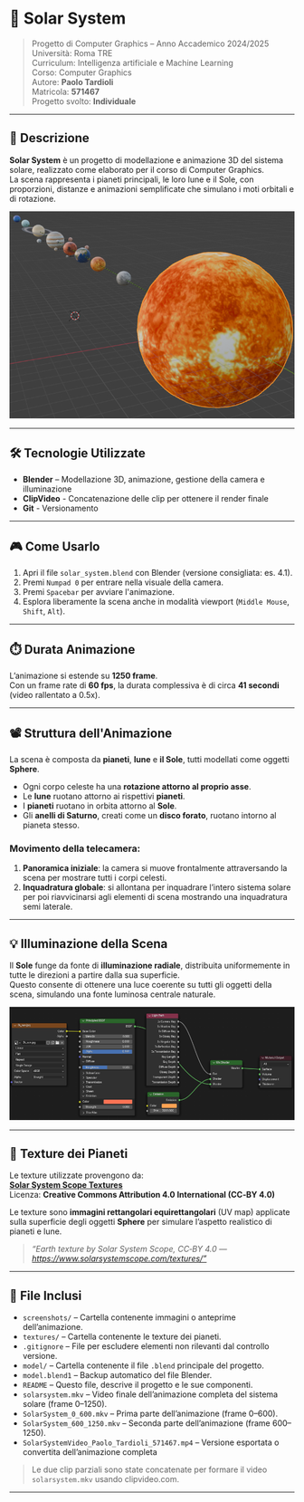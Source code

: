 # 🌌 Solar System

> Progetto di Computer Graphics – Anno Accademico 2024/2025  
> Università: Roma TRE    
> Curriculum: Intelligenza artificiale e Machine Learning   
> Corso: Computer Graphics  
> Autore: **Paolo Tardioli**  
> Matricola: **571467**  
> Progetto svolto: **Individuale** 

---

## 📖 Descrizione

**Solar System** è un progetto di modellazione e animazione 3D del sistema solare, realizzato come elaborato per il corso di Computer Graphics.  
La scena rappresenta i pianeti principali, le loro lune e il Sole, con proporzioni, distanze e animazioni semplificate che simulano i moti orbitali e di rotazione.

![Vista del sistema solare](screenshots/blender_view_5.png)

---

## 🛠️ Tecnologie Utilizzate

- **Blender** – Modellazione 3D, animazione, gestione della camera e illuminazione
- **ClipVideo** - Concatenazione delle clip per ottenere il render finale  
- **Git** - Versionamento
---

## 🎮 Come Usarlo

1. Apri il file `solar_system.blend` con Blender (versione consigliata: es. 4.1).
2. Premi `Numpad 0` per entrare nella visuale della camera.
3. Premi `Spacebar` per avviare l'animazione.
4. Esplora liberamente la scena anche in modalità viewport (`Middle Mouse`, `Shift`, `Alt`).

---

## ⏱️ Durata Animazione

L’animazione si estende su **1250 frame**.  
Con un frame rate di **60 fps**, la durata complessiva è di circa **41 secondi** (video rallentato a 0.5x).

---

## 📽️ Struttura dell'Animazione

La scena è composta da **pianeti**, **lune** e **il Sole**, tutti modellati come oggetti **Sphere**.

- Ogni corpo celeste ha una **rotazione attorno al proprio asse**.
- Le **lune** ruotano attorno ai rispettivi **pianeti**.
- I **pianeti** ruotano in orbita attorno al **Sole**.
- Gli **anelli di Saturno**, creati come un **disco forato**, ruotano intorno al pianeta stesso.

### Movimento della telecamera:

1. **Panoramica iniziale**: la camera si muove frontalmente attraversando la scena per mostrare tutti i corpi celesti.
2. **Inquadratura globale**: si allontana per inquadrare l’intero sistema solare per poi riavvicinarsi agli elementi di scena mostrando una inquadratura semi laterale.

---

## 💡 Illuminazione della Scena

Il **Sole** funge da fonte di **illuminazione radiale**, distribuita uniformemente in tutte le direzioni a partire dalla sua superficie.  
Questo consente di ottenere una luce coerente su tutti gli oggetti della scena, simulando una fonte luminosa centrale naturale.

![Vista dello shading](screenshots/blender_view_4.png)

---

## 🎨 Texture dei Pianeti

Le texture utilizzate provengono da:  
**[Solar System Scope Textures](https://www.solarsystemscope.com/textures/)**  
Licenza: **Creative Commons Attribution 4.0 International (CC‑BY 4.0)**

Le texture sono **immagini rettangolari equirettangolari** (UV map) applicate sulla superficie degli oggetti **Sphere** per simulare l’aspetto realistico di pianeti e lune.

> *“Earth texture by Solar System Scope, CC‑BY 4.0 — https://www.solarsystemscope.com/textures/”*

---

## 📁 File Inclusi

- `screenshots/` – Cartella contenente immagini o anteprime dell’animazione.
- `textures/` – Cartella contenente le texture dei pianeti.
- `.gitignore` – File per escludere elementi non rilevanti dal controllo versione.
- `model/` – Cartella contenente il file `.blend` principale del progetto.
- `model.blend1` – Backup automatico del file Blender.
- `README` – Questo file, descrive il progetto e le sue componenti.
- `solarsystem.mkv` – Video finale dell’animazione completa del sistema solare (frame 0–1250).
- `SolarSystem_0_600.mkv` – Prima parte dell’animazione (frame 0–600).
- `SolarSystem_600_1250.mkv` – Seconda parte dell’animazione (frame 600–1250).
- `SolarSystemVideo_Paolo_Tardioli_571467.mp4` – Versione esportata o convertita dell’animazione completa

> Le due clip parziali sono state concatenate per formare il video `solarsystem.mkv` usando clipvideo.com.

---

